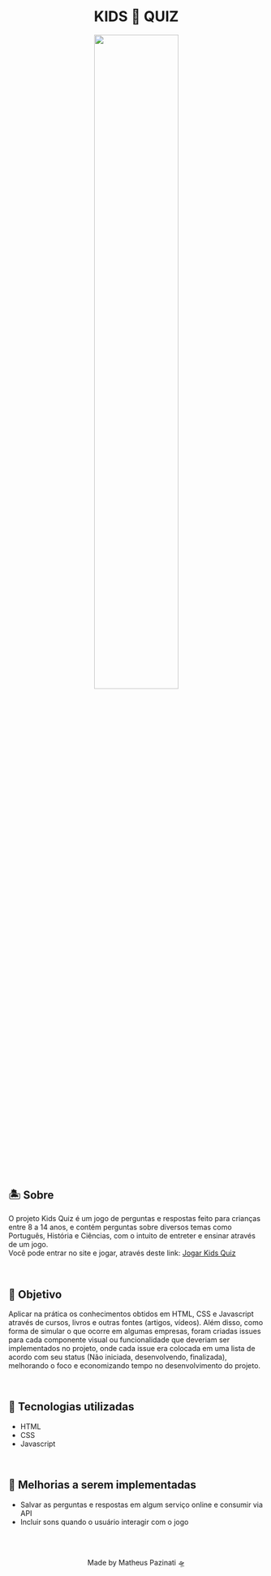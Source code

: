 # <h1 align="center">KIDS 💠 QUIZ</h1>
<p align="center">
  <img align="center" src="https://media.giphy.com/media/bkwmkf8Qbv4UpBdbWg/giphy.gif" width="57.5%">
</p>
<h2>🏝️ Sobre</h2>
<p>O projeto Kids Quiz é um jogo de perguntas e respostas feito para crianças entre 8 a 14 anos, e contém perguntas sobre diversos temas como Português, História e Ciências, com o intuito de entreter e ensinar através de um jogo.<br>
Você pode entrar no site e jogar, através deste link: <a href="https://matheus-pazinati.github.io/quiz-for-kids/">Jogar Kids Quiz</a>
</p>
<br>
<h2>🎯 Objetivo</h2>
<p>Aplicar na prática os conhecimentos obtidos em HTML, CSS e Javascript através de cursos, livros e outras fontes (artigos, vídeos). Além disso, como forma de simular o que ocorre em algumas empresas, foram criadas issues para cada componente visual ou funcionalidade que deveriam ser implementados no projeto, onde cada issue era colocada em uma lista de acordo com seu status (Não iniciada, desenvolvendo, finalizada), melhorando o foco e economizando tempo no desenvolvimento do projeto.</p>
<br>
<h2>🚀 Tecnologias utilizadas</h2>
<ul>
  <li>HTML</li>
  <li>CSS</li>
  <li>Javascript</li>
</ul>
<br>
<h2>📌 Melhorias a serem implementadas</h2>
<ul>
  <li>Salvar as perguntas e respostas em algum serviço online e consumir via API</li>
  <li>Incluir sons quando o usuário interagir com o jogo</li>
</ul>
<br>
<br>
<p align="center">Made by Matheus Pazinati 🛸</p>